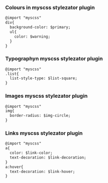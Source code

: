 ### Colours in myscss stylezator plugin
```markdown
@import "myscss"
div{
  background-color: $primary;
  ul{
    color: $warning;
  }
}
```
### Typographyn myscss stylezator plugin
```markdown
@import "myscss"
.list{
  list-style-type: $list-square;
}
```
### Images myscss stylezator plugin
```markdown
@import "myscss"
img{
  border-radius: $img-circle;
}
```
### Links myscss stylezator plugin
```markdown
@import "myscss"
a{
  color: $link-color;
  text-decoration: $link-decoration;
}
a:hover{
  text-decoration: $link-hover;
}
```
